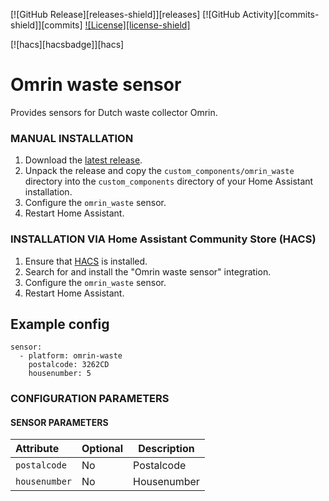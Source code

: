 [![GitHub Release][releases-shield]][releases]
[![GitHub Activity][commits-shield]][commits]
[![License][license-shield]](LICENSE.md)

[![hacs][hacsbadge]][hacs]

# Omrin waste sensor

Provides sensors for Dutch waste collector Omrin.


### MANUAL INSTALLATION
1. Download the
   [latest release](https://github.com/Jordi1990/homeassistant-omrin-waste-sensor/releases/latest).
2. Unpack the release and copy the `custom_components/omrin_waste` directory
   into the `custom_components` directory of your Home Assistant
   installation.
3. Configure the `omrin_waste` sensor.
4. Restart Home Assistant.

### INSTALLATION VIA Home Assistant Community Store (HACS)
1. Ensure that [HACS](https://hacs.xyz/) is installed.
2. Search for and install the "Omrin waste sensor" integration.
3. Configure the `omrin_waste` sensor.
4. Restart Home Assistant.

## Example config

```Configuration.yaml:
sensor:
  - platform: omrin-waste
    postalcode: 3262CD
    housenumber: 5
```

### CONFIGURATION PARAMETERS
#### SENSOR PARAMETERS
|Attribute |Optional|Description
|:----------|----------|------------
| `postalcode` | No | Postalcode
| `housenumber` | No | Housenumber